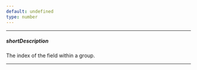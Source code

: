 ```yaml
---
default: undefined
type: number
---
```

---
##### shortDescription
The index of the field within a group.

---
